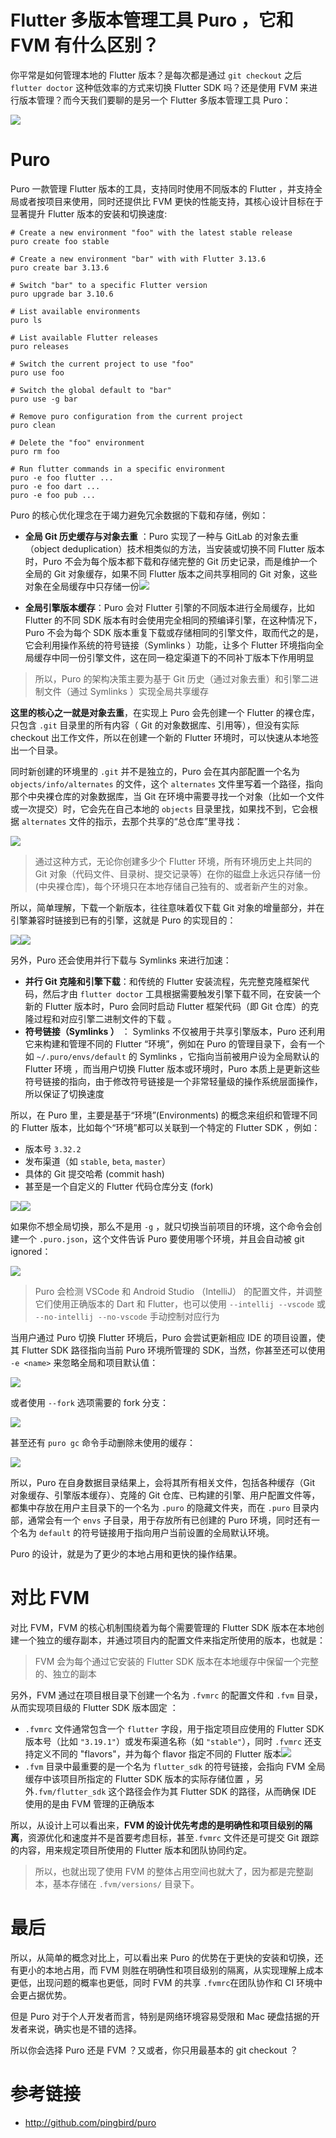 # Flutter 多版本管理工具 Puro ，它和 FVM 有什么区别？

你平常是如何管理本地的 Flutter 版本？是每次都是通过 `git checkout` 之后 `flutter doctor` 这种低效率的方式来切换 Flutter SDK 吗？还是使用 FVM 来进行版本管理？而今天我们要聊的是另一个 Flutter 多版本管理工具 Puro：

![](https://img.cdn.guoshuyu.cn/image-20250609172020281.png)

# Puro
Puro 一款管理 Flutter 版本的工具，支持同时使用不同版本的 Flutter ，并支持全局或者按项目来使用，同时还提供比 FVM 更快的性能支持，其核心设计目标在于显著提升 Flutter 版本的安装和切换速度:

```SH
# Create a new environment "foo" with the latest stable release
puro create foo stable

# Create a new environment "bar" with with Flutter 3.13.6
puro create bar 3.13.6

# Switch "bar" to a specific Flutter version
puro upgrade bar 3.10.6

# List available environments
puro ls

# List available Flutter releases
puro releases

# Switch the current project to use "foo"
puro use foo

# Switch the global default to "bar"
puro use -g bar

# Remove puro configuration from the current project
puro clean

# Delete the "foo" environment
puro rm foo

# Run flutter commands in a specific environment
puro -e foo flutter ...
puro -e foo dart ...
puro -e foo pub ...
```

Puro 的核心优化理念在于竭力避免冗余数据的下载和存储，例如：

- **全局 Git 历史缓存与对象去重** ：Puro 实现了一种与 GitLab 的对象去重（object deduplication）技术相类似的方法，当安装或切换不同 Flutter 版本时，Puro 不会为每个版本都下载和存储完整的 Git 历史记录，而是维护一个全局的 Git 对象缓存，如果不同 Flutter 版本之间共享相同的 Git 对象，这些对象在全局缓存中只存储一份![](https://img.cdn.guoshuyu.cn/image-20250609172543383.png)

- **全局引擎版本缓存**：Puro 会对 Flutter 引擎的不同版本进行全局缓存，比如 Flutter 的不同 SDK 版本有时会使用完全相同的预编译引擎，在这种情况下，Puro 不会为每个 SDK 版本重复下载或存储相同的引擎文件，取而代之的是，它会利用操作系统的符号链接（Symlinks ）功能，让多个 Flutter 环境指向全局缓存中同一份引擎文件，这在同一稳定渠道下的不同补丁版本下作用明显

> 所以，Puro 的架构决策主要为基于 Git 历史（通过对象去重）和引擎二进制文件（通过 Symlinks ）实现全局共享缓存

**这里的核心之一就是对象去重**，在实现上 Puro 会先创建一个 Flutter 的裸仓库，只包含 `.git` 目录里的所有内容（ Git 的对象数据库、引用等），但没有实际 checkout 出工作文件，所以在创建一个新的 Flutter 环境时，可以快速从本地签出一个目录。

同时新创建的环境里的 `.git` 并不是独立的，Puro 会在其内部配置一个名为 `objects/info/alternates` 的文件，这个 `alternates` 文件里写着一个路径，指向那个中央裸仓库的对象数据库，当 Git 在环境中需要寻找一个对象（比如一个文件或一次提交）时，它会先在自己本地的 `objects` 目录里找，如果找不到，它会根据 `alternates` 文件的指示，去那个共享的“总仓库”里寻找：

![](https://img.cdn.guoshuyu.cn/image-20250610104020301.png)

> 通过这种方式，无论你创建多少个 Flutter 环境，所有环境历史上共同的 Git 对象（代码文件、目录树、提交记录等）在你的磁盘上永远只存储一份(中央裸仓库)，每个环境只在本地存储自己独有的、或者新产生的对象。

所以，简单理解，下载一个新版本，往往意味着仅下载 Git 对象的增量部分，并在引擎兼容时链接到已有的引擎，这就是 Puro 的实现目的：

![](https://img.cdn.guoshuyu.cn/image-20250609173107573.png)![](https://img.cdn.guoshuyu.cn/image-20250609173114715.png)

另外，Puro 还会使用并行下载与 Symlinks  来进行加速：

- **并行 Git 克隆和引擎下载**：和传统的 Flutter 安装流程，先完整克隆框架代码，然后才由 `flutter doctor` 工具根据需要触发引擎下载不同，在安装一个新的 Flutter 版本时，Puro 会同时启动 Flutter 框架代码（即 Git 仓库）的克隆过程和对应引擎二进制文件的下载 。
- **符号链接（Symlinks ）** ： Symlinks  不仅被用于共享引擎版本，Puro 还利用它来构建和管理不同的 Flutter “环境”，例如在 Puro 的管理目录下，会有一个如 `~/.puro/envs/default`  的 Symlinks  ，它指向当前被用户设为全局默认的 Flutter 环境 ，而当用户切换 Flutter 版本或环境时，Puro 本质上是更新这些符号链接的指向，由于修改符号链接是一个非常轻量级的操作系统层面操作，所以保证了切换速度

所以，在 Puro 里，主要是基于“环境”(Environments) 的概念来组织和管理不同的 Flutter 版本，比如每个“环境”都可以关联到一个特定的 Flutter SDK ，例如：

- 版本号 `3.32.2`
- 发布渠道（如 `stable`, `beta`, `master`）
- 具体的 Git 提交哈希 (commit hash)
- 甚至是一个自定义的 Flutter 代码仓库分支 (fork) 

![](https://img.cdn.guoshuyu.cn/image-20250610094014014.png)![](https://img.cdn.guoshuyu.cn/image-20250610094054419.png)

如果你不想全局切换，那么不是用 `-g` ，就只切换当前项目的环境，这个命令会创建一个 `.puro.json`，这个文件告诉 Puro 要使用哪个环境，并且会自动被 git ignored：

![](https://img.cdn.guoshuyu.cn/image-20250610094118745.png)

> Puro 会检测 VSCode 和 Android Studio （IntelliJ） 的配置文件，并调整它们使用正确版本的 Dart 和 Flutter，也可以使用 `--intellij --vscode` 或 `--no-intellij --no-vscode` 手动控制对应行为

当用户通过 Puro 切换 Flutter 环境后，Puro 会尝试更新相应 IDE 的项目设置，使其 Flutter SDK 路径指向当前 Puro 环境所管理的 SDK，当然，你甚至还可以使用 `-e <name>`  来忽略全局和项目默认值：

![](https://img.cdn.guoshuyu.cn/image-20250610094345813.png)

或者使用 `--fork` 选项需要的 fork 分支：

![](https://img.cdn.guoshuyu.cn/image-20250610094445555.png)

甚至还有 `puro gc` 命令手动删除未使用的缓存：

![](https://img.cdn.guoshuyu.cn/image-20250610094535082.png)

所以，Puro 在自身数据目录结果上，会将其所有相关文件，包括各种缓存（Git 对象缓存、引擎版本缓存）、克隆的 Git 仓库、已构建的引擎、用户配置文件等，都集中存放在用户主目录下的一个名为 `.puro` 的隐藏文件夹，而在 `.puro` 目录内部，通常会有一个 `envs` 子目录，用于存放所有已创建的 Puro 环境，同时还有一个名为 `default` 的符号链接用于指向用户当前设置的全局默认环境。

Puro 的设计，就是为了更少的本地占用和更快的操作结果。

# 对比 FVM

对比 FVM，FVM 的核心机制围绕着为每个需要管理的 Flutter SDK 版本在本地创建一个独立的缓存副本，并通过项目内的配置文件来指定所使用的版本，也就是：

> FVM 会为每个通过它安装的 Flutter SDK 版本在本地缓存中保留一个完整的、独立的副本

另外，FVM 通过在项目根目录下创建一个名为 `.fvmrc` 的配置文件和 `.fvm` 目录，从而实现项目级的 Flutter SDK 版本固定 ：

- `.fvmrc` 文件通常包含一个 `flutter` 字段，用于指定项目应使用的 Flutter SDK 版本号（比如 `"3.19.1"`）或发布渠道名称（如 `"stable"`），同时 `.fvmrc` 还支持定义不同的 "flavors"，并为每个 flavor 指定不同的 Flutter 版本![](https://img.cdn.guoshuyu.cn/image-20250610101044316.png)
- `.fvm` 目录中最重要的是一个名为 `flutter_sdk` 的符号链接，会指向 FVM 全局缓存中该项目所指定的 Flutter SDK 版本的实际存储位置 ，另外`.fvm/flutter_sdk` 这个路径会作为其 Flutter SDK 的路径，从而确保 IDE 使用的是由 FVM 管理的正确版本

所以，从设计上可以看出来，**FVM 的设计优先考虑的是明确性和项目级别的隔离**，资源优化和速度并不是首要考虑目标，甚至`.fvmrc` 文件还是可提交 Git 跟踪的内容，用来规定项目所使用的 Flutter 版本和团队协同约定。

> 所以，也就出现了使用 FVM 的整体占用空间也就大了，因为都是完整副本，基本存储在 `.fvm/versions/` 目录下。

# 最后

所以，从简单的概念对比上，可以看出来 Puro 的优势在于更快的安装和切换，还有更小的本地占用，而 FVM 则胜在明确性和项目级别的隔离，从实现理解上成本更低，出现问题的概率也更低，同时 FVM 的共享 `.fvmrc`在团队协作和 CI 环境中会更占据优势。

但是 Puro 对于个人开发者而言，特别是网络环境容易受限和 Mac 硬盘拮据的开发者来说，确实也是不错的选择。

所以你会选择 Puro 还是 FVM ？又或者，你只用最基本的 git checkout ？

# 参考链接

- http://github.com/pingbird/puro